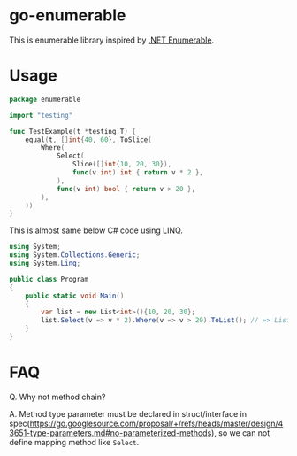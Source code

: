 # go-enumerable

This is enumerable library inspired by [.NET Enumerable](https://docs.microsoft.com/en-us/dotnet/api/system.linq.enumerable?view=netcore-3.1).

# Usage

```go
package enumerable

import "testing"

func TestExample(t *testing.T) {
	equal(t, []int{40, 60}, ToSlice(
		Where(
			Select(
				Slice([]int{10, 20, 30}),
				func(v int) int { return v * 2 },
			),
			func(v int) bool { return v > 20 },
		),
	))
}
```

This is almost same below C# code using LINQ.

```cs
using System;
using System.Collections.Generic;
using System.Linq;

public class Program
{
	public static void Main()
	{
		var list = new List<int>(){10, 20, 30};
		list.Select(v => v * 2).Where(v => v > 20).ToList(); // => List<int>(){ 20, 40 }
	}
}
```

# FAQ

Q. Why not method chain?

A. Method type parameter must be declared in struct/interface in spec(https://go.googlesource.com/proposal/+/refs/heads/master/design/43651-type-parameters.md#no-parameterized-methods), so we can not define mapping method like `Select`.

